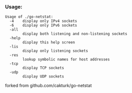 ### Usage:

```
Usage of ./go-netstat:
  -4    display only IPv4 sockets
  -6    display only IPv6 sockets
  -all
    	display both listening and non-listening sockets
  -help
    	display this help screen
  -lis
    	display only listening sockets
  -res
        lookup symbolic names for host addresses
  -tcp
    	display TCP sockets
  -udp
    	display UDP sockets
```

forked from github.com/cakturk/go-netstat

